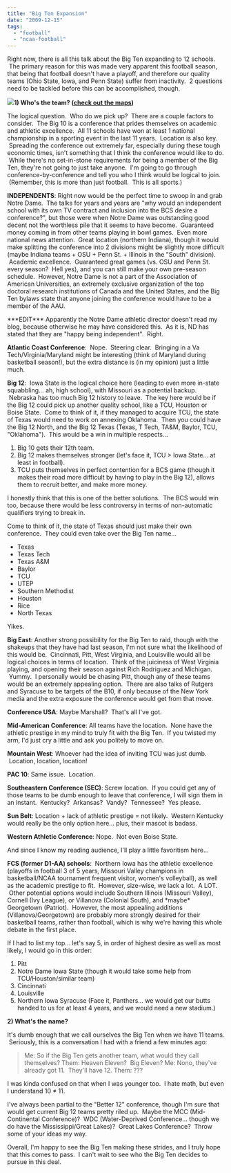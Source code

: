 ```yaml
---
title: "Big Ten Expansion"
date: "2009-12-15"
tags:
  - "football"
  - "ncaa-football"
---
```


Right now, there is all this talk about the Big Ten expanding to 12 schools.  The primary reason for this was made very apparent this football season, that being that football doesn't have a playoff, and therefore our quality teams (Ohio State, Iowa, and Penn State) suffer from inactivity.  2 questions need to be tackled before this can be accomplished, though.

**![](images/big_ten_map.gif)1) Who's the team? ([check out the maps](http://www.sconefest.com/john/football.html))**

The logical question.  Who do we pick up?  There are a couple factors to consider.  The Big 10 is a conference that prides themselves on academic and athletic excellence.  All 11 schools have won at least 1 national championship in a sporting event in the last 11 years.  Location is also key.  Spreading the conference out extremely far, especially during these tough economic times, isn't something that I think the conference would like to do.  While there's no set-in-stone requirements for being a member of the Big Ten, they're not going to just take anyone.  I'm going to go through conference-by-conference and tell you who I think would be logical to join.  (Remember, this is more than just football.  This is all sports.)

**INDEPENDENTS**: Right now would be the perfect time to swoop in and grab Notre Dame.  The talks for years and years are "why would an independent school with its own TV contract and inclusion into the BCS desire a conference?", but those were when Notre Dame was outstanding good decent not the worthless pile that it seems to have become.  Guaranteed money coming in from other teams playing in bowl games.  Even more national news attention.  Great location (northern Indiana), though it would make splitting the conference into 2 divisions might be slightly more difficult (maybe Indiana teams + OSU + Penn St. + Illinois in the "South" division).  Academic excellence.  Guaranteed great games (vs. OSU and Penn St. every season?  Hell yes), and you can still make your own pre-season schedule.  However, Notre Dame is not a part of the Association of American Universities, an extremely exclusive organization of the top doctoral research institutions of Canada and the United States, and the Big Ten bylaws state that anyone joining the conference would have to be a member of the AAU.

\*\*\*EDIT\*\*\* Apparently the Notre Dame athletic director doesn't read my blog, because otherwise he may have considered this.  As it is, ND has stated that they are "happy being independent".  Right.

**Atlantic Coast Conference**:  Nope.  Steering clear.  Bringing in a Va Tech/Virginia/Maryland might be interesting (think of Maryland during basketball season!), but the extra distance is (in my opinion) just a little much.

**Big 12**:  Iowa State is the logical choice here (leading to even more in-state squabbling... ah, high school), with Missouri as a potential backup.  Nebraska has too much Big 12 history to leave.  The key here would be if the Big 12 could pick up another quality school, like a TCU, Houston or Boise State.  Come to think of it, if they managed to acquire TCU, the state of Texas would need to work on annexing Oklahoma.  Then you could have the Big 12 North, and the Big 12 Texas (Texas, T Tech, TA&M, Baylor, TCU, "Oklahoma").  This would be a win in multiple respects...

1. Big 10 gets their 12th team.
2. Big 12 makes themselves stronger (let's face it, TCU > Iowa State... at least in football).
3. TCU puts themselves in perfect contention for a BCS game (though it makes their road more difficult by having to play in the Big 12), allows them to recruit better, and make more money.

I honestly think that this is one of the better solutions.  The BCS would win too, because there would be less controversy in terms of non-automatic qualifiers trying to break in.

Come to think of it, the state of Texas should just make their own conference.  They could even take over the Big Ten name...

- Texas
- Texas Tech
- Texas A&M
- Baylor
- TCU
- UTEP
- Southern Methodist
- Houston
- Rice
- North Texas

Yikes.

**Big East**: Another strong possibility for the Big Ten to raid, though with the shakeups that they have had last season, I'm not sure what the likelihood of this would be.  Cincinnati, Pitt, West Virginia, and Louisville would all be logical choices in terms of location.  Think of the juiciness of West Virginia playing, and opening their season against Rich Rodriguez and Michigan.  Yummy.  I personally would be chasing Pitt, though any of these teams would be an extremely appealing option.  There are also talks of Rutgers and Syracuse to be targets of the B10, if only because of the New York media and the extra exposure the conference would get from that move.

**Conference USA**: Maybe Marshall?  That's all I've got.

**Mid-American Conference**: All teams have the location.  None have the athletic prestige in my mind to truly fit with the Big Ten.  If you twisted my arm, I'd just cry a little and ask you politely to move on.

**Mountain West**: Whoever had the idea of inviting TCU was just dumb.  Location, location, location!

**PAC 10**: Same issue.  Location.

**Southeastern Conference (SEC)**: Screw location.  If you could get any of those teams to be dumb enough to leave that conference, I will sign them in an instant.  Kentucky?  Arkansas?  Vandy?  Tennessee?  Yes please.

**Sun Belt**: Location + lack of athletic prestige = not likely.  Western Kentucky would really be the only option here... plus, their mascot is badass.

**Western Athletic Conference**: Nope.  Not even Boise State.

And since I know my reading audience, I'll play a little favoritism here...

**FCS (former D1-AA) schools**:  Northern Iowa has the athletic excellence (playoffs in football 3 of 5 years, Missouri Valley champions in basketball/NCAA tournament frequent visitor, women's volleyball), as well as the academic prestige to fit.  However, size-wise, we lack a lot.  A LOT.  Other potential options would include Southern Illinois (Missouri Valley), Cornell (Ivy League), or Villanova (Colonial South), and \*maybe\* Georgetown (Patriot).  However, the most appealing additions (Villanova/Georgetown) are probably more strongly desired for their basketball teams, rather than football, which is why we're having this whole debate in the first place.

If I had to list my top... let's say 5, in order of highest desire as well as most likely, I would go in this order:

1. Pitt
2. Notre Dame Iowa State (though it would take some help from TCU/Houston/similar team)
3. Cincinnati
4. Louisville
5. Northern Iowa Syracuse (Face it, Panthers... we would get our butts handed to us for at least 4 years, and we would need a new stadium.)

**2) What's the name?**

It's dumb enough that we call ourselves the Big Ten when we have 11 teams.  Seriously, this is a conversation I had with a friend a few minutes ago:

> Me: So if the Big Ten gets another team, what would they call themselves? Them: Heaven Eleven?  Big Eleven? Me: Nono, they've already got 11.  They'll have 12. Them: ???

I was kinda confused on that when I was younger too.  I hate math, but even I understand 10 ≠ 11.

I've always been partial to the "Better 12" conference, though I'm sure that would get current Big 12 teams pretty riled up.  Maybe the MCC (Mid-Continental Conference)?  WDC (Water-Deprived Conference... though we do have the Mississippi/Great Lakes)?  Great Lakes Conference?  Throw some of your ideas my way.

Overall, I'm happy to see the Big Ten making these strides, and I truly hope that this comes to pass.  I can't wait to see who the Big Ten decides to pursue in this deal.
